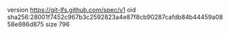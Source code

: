 version https://git-lfs.github.com/spec/v1
oid sha256:28001f7452c967b3c2592823a4e87f8cb90287cafdb84b44459a0858e886d875
size 796
